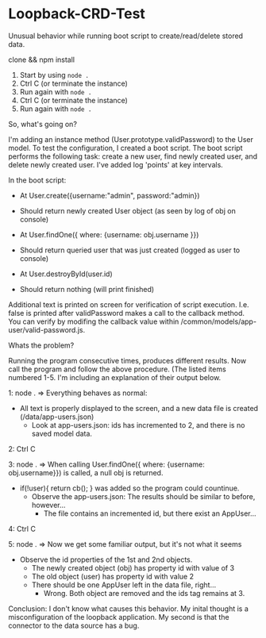 # Loopback-CRD-Test
Unusual behavior while running boot script to create/read/delete stored data. 

clone && npm install

1. Start by using `node .`
2. Ctrl C (or terminate the instance)
3. Run again with `node .`
4. Ctrl C (or terminate the instance)
5. Run again with `node .`

So, what's going on?

I'm adding an instance method (User.prototype.validPassword) to the User model.  To test the configuration, I created a boot script.  The boot script performs the following task: create a new user, find newly created user, and delete newly created user.  I've added log 'points' at key intervals.  

In the boot script:
 * At User.create({username:"admin", password:"admin})
  - Should return newly created User object (as seen by log of obj on console)
 * At User.findOne({ where: {username: obj.username }})
  - Should return queried user that was just created (logged as user to console)
 * At User.destroyById(user.id)
  - Should return nothing (will print finished)

Additional text is printed on screen for verification of script execution.  I.e. false is printed after validPassword makes a call to the callback method.  You can verify by modifing the callback value within /common/models/app-user/valid-password.js.

Whats the problem?

Running the program consecutive times, produces different results.  Now call the program and follow the above procedure.  (The listed items numbered 1-5.  I'm including an explanation of their output below.

1: node . => Everything behaves as normal:
  * All text is properly displayed to the screen, and a new data file is created (/data/app-users.json)
    - Look at app-users.json: ids has incremented to 2, and there is no saved model data.
    
2: Ctrl C

3: node . => When calling User.findOne({ where: {username: obj.username}}) is called, a null obj is returned.
  * if(!user){ return cb(); } was added so the program could countinue.
    - Observe the app-users.json:  The results should be similar to before, however...
      * The file contains an incremented id, but there exist an AppUser...
      
4: Ctrl C

5: node . => Now we get some familiar output, but it's not what it seems
  * Observe the id properties of the 1st and 2nd objects.
    - The newly created object (obj) has property id with value of 3
    - The old object (user) has property id with value 2
    - There should be one AppUser left in the data file, right...
      * Wrong.  Both object are removed and the ids tag remains at 3.
      
Conclusion:  I don't know what causes this behavior.  My inital thought is a misconfiguration of the loopback application.  My second is that the connector to the data source has a bug.  
